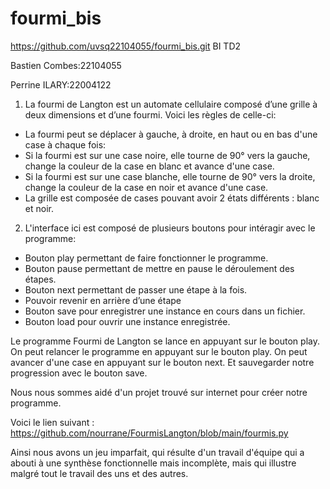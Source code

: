 
# fourmi_bis

https://github.com/uvsq22104055/fourmi_bis.git
BI TD2

Bastien Combes:22104055

Perrine ILARY:22004122

1. La fourmi de Langton est un automate cellulaire composé d’une grille à deux dimensions et d’une fourmi.
Voici les règles de celle-ci:
* La fourmi peut se déplacer à gauche, à droite, en haut ou en bas d'une case à chaque fois:
* Si la fourmi est sur une case noire, elle tourne de 90° vers la gauche, change la couleur de la case en blanc et avance d'une case.
* Si la fourmi est sur une case blanche, elle tourne de 90° vers la droite, change la couleur de la case en noir et avance d'une case.
* La grille est composée de cases pouvant avoir 2 états différents : blanc et noir.

2. L'interface ici est composé de plusieurs boutons pour intéragir avec le programme:

* Bouton play permettant de faire fonctionner le programme.
* Bouton pause permettant de mettre en pause le déroulement des étapes.
* Bouton next permettant de passer une étape à la fois.
* Pouvoir revenir en arrière d’une étape
* Bouton save pour enregistrer une instance en cours dans un fichier.
* Bouton load pour ouvrir une instance enregistrée.

Le programme Fourmi de Langton se lance en appuyant sur le bouton play. On peut relancer le programme en appuyant sur le bouton play. On peut avancer d'une case en appuyant sur le bouton next. Et sauvegarder notre progression avec le bouton save. 

Nous nous sommes aidé d'un projet trouvé sur internet pour créer notre programme. 

Voici le lien suivant : https://github.com/nourrane/FourmisLangton/blob/main/fourmis.py

Ainsi nous avons un jeu imparfait, qui résulte d'un travail d'équipe qui a abouti à une synthèse fonctionnelle mais incomplète,
mais qui illustre malgré tout le travail des uns et des autres.
